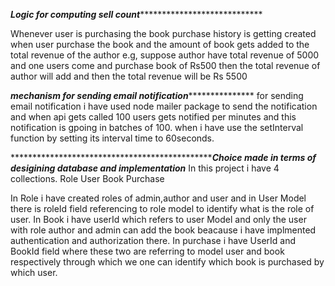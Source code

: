 *****************************************************Logic for computing sell count*********************************************************************************

Whenever user is purchasing the book purchase history is getting created when user purchase the book and the amount of book gets added to the total revenue of the author 
e.g,
suppose author have total revenue of 5000 and one users come and purchase book of Rs500
then the total revenue of author will add and then the total revenue will be Rs 5500

*******************************************************mechanism for sending email notification**********************************************************************
for sending email notification i have used node mailer package to send the notification and when api gets called 100 users gets notified per minutes and this notification is gpoing in batches of 100.
when i have use the setInterval function by setting its interval time to 60seconds.

***************************************************************************Choice made in terms of desigining database and implementation*****************************
In this project i have 4 collections.
Role
User
Book
Purchase


In Role i have created roles of admin,author and user and in User Model there is roleId field referencing to role model to identify what is the role of user.
In Book i have userId which refers to user Model and only the user with role author and admin can add the book beacause i have implmented authentication and authorization there.
In purchase i have UserId and BookId field where these two are referring to model user and book respectively through which we one can identify which book is purchased by which user.
